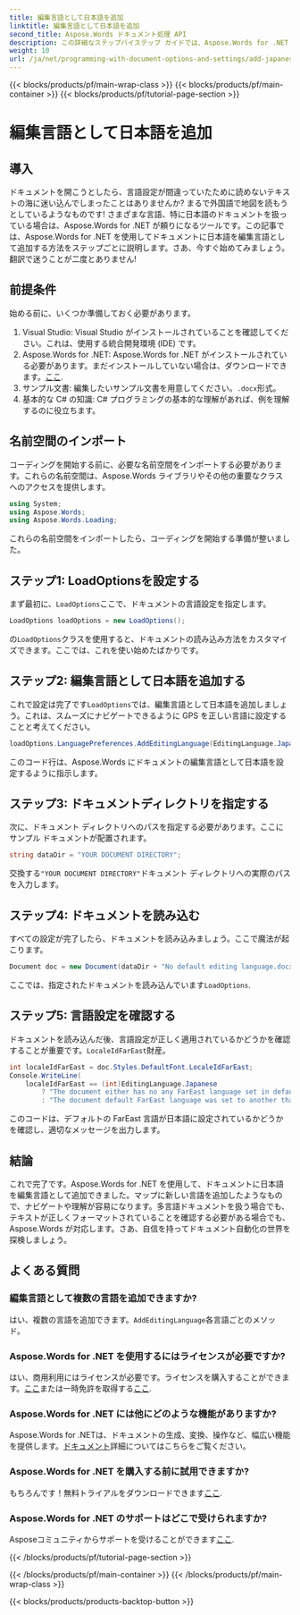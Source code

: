 ```yaml
---
title: 編集言語として日本語を追加
linktitle: 編集言語として日本語を追加
second_title: Aspose.Words ドキュメント処理 API
description: この詳細なステップバイステップ ガイドでは、Aspose.Words for .NET を使用してドキュメントに日本語を編集言語として追加する方法を説明します。
weight: 10
url: /ja/net/programming-with-document-options-and-settings/add-japanese-as-editing-languages/
---
```


{{< blocks/products/pf/main-wrap-class >}}
{{< blocks/products/pf/main-container >}}
{{< blocks/products/pf/tutorial-page-section >}}

# 編集言語として日本語を追加

## 導入

ドキュメントを開こうとしたら、言語設定が間違っていたために読めないテキストの海に迷い込んでしまったことはありませんか? まるで外国語で地図を読もうとしているようなものです! さまざまな言語、特に日本語のドキュメントを扱っている場合は、Aspose.Words for .NET が頼りになるツールです。この記事では、Aspose.Words for .NET を使用してドキュメントに日本語を編集言語として追加する方法をステップごとに説明します。さあ、今すぐ始めてみましょう。翻訳で迷うことが二度とありません!

## 前提条件

始める前に、いくつか準備しておく必要があります。

1. Visual Studio: Visual Studio がインストールされていることを確認してください。これは、使用する統合開発環境 (IDE) です。
2.  Aspose.Words for .NET: Aspose.Words for .NET がインストールされている必要があります。まだインストールしていない場合は、ダウンロードできます。[ここ](https://releases.aspose.com/words/net/).
3. サンプル文書: 編集したいサンプル文書を用意してください。`.docx`形式。
4. 基本的な C# の知識: C# プログラミングの基本的な理解があれば、例を理解するのに役立ちます。

## 名前空間のインポート

コーディングを開始する前に、必要な名前空間をインポートする必要があります。これらの名前空間は、Aspose.Words ライブラリやその他の重要なクラスへのアクセスを提供します。

```csharp
using System;
using Aspose.Words;
using Aspose.Words.Loading;
```

これらの名前空間をインポートしたら、コーディングを開始する準備が整いました。

## ステップ1: LoadOptionsを設定する

まず最初に、`LoadOptions`ここで、ドキュメントの言語設定を指定します。

```csharp
LoadOptions loadOptions = new LoadOptions();
```

の`LoadOptions`クラスを使用すると、ドキュメントの読み込み方法をカスタマイズできます。ここでは、これを使い始めたばかりです。

## ステップ2: 編集言語として日本語を追加する

これで設定は完了です`LoadOptions`では、編集言語として日本語を追加しましょう。これは、スムーズにナビゲートできるように GPS を正しい言語に設定することと考えてください。

```csharp
loadOptions.LanguagePreferences.AddEditingLanguage(EditingLanguage.Japanese);
```

このコード行は、Aspose.Words にドキュメントの編集言語として日本語を設定するように指示します。

## ステップ3: ドキュメントディレクトリを指定する

次に、ドキュメント ディレクトリへのパスを指定する必要があります。ここにサンプル ドキュメントが配置されます。

```csharp
string dataDir = "YOUR DOCUMENT DIRECTORY";
```

交換する`"YOUR DOCUMENT DIRECTORY"`ドキュメント ディレクトリへの実際のパスを入力します。

## ステップ4: ドキュメントを読み込む

すべての設定が完了したら、ドキュメントを読み込みましょう。ここで魔法が起こります。

```csharp
Document doc = new Document(dataDir + "No default editing language.docx", loadOptions);
```

ここでは、指定されたドキュメントを読み込んでいます`LoadOptions`.

## ステップ5: 言語設定を確認する

ドキュメントを読み込んだ後、言語設定が正しく適用されているかどうかを確認することが重要です。`LocaleIdFarEast`財産。

```csharp
int localeIdFarEast = doc.Styles.DefaultFont.LocaleIdFarEast;
Console.WriteLine(
    localeIdFarEast == (int)EditingLanguage.Japanese
        ? "The document either has no any FarEast language set in defaults or it was set to Japanese originally."
        : "The document default FarEast language was set to another than Japanese language originally, so it is not overridden.");
```

このコードは、デフォルトの FarEast 言語が日本語に設定されているかどうかを確認し、適切なメッセージを出力します。

## 結論

これで完了です。Aspose.Words for .NET を使用して、ドキュメントに日本語を編集言語として追加できました。マップに新しい言語を追加したようなもので、ナビゲートや理解が容易になります。多言語ドキュメントを扱う場合でも、テキストが正しくフォーマットされていることを確認する必要がある場合でも、Aspose.Words が対応します。さあ、自信を持ってドキュメント自動化の世界を探検しましょう。

## よくある質問

### 編集言語として複数の言語を追加できますか?
はい、複数の言語を追加できます。`AddEditingLanguage`各言語ごとのメソッド。

### Aspose.Words for .NET を使用するにはライセンスが必要ですか?
はい、商用利用にはライセンスが必要です。ライセンスを購入することができます。[ここ](https://purchase.aspose.com/buy)または一時免許を取得する[ここ](https://purchase.aspose.com/temporary-license/).

### Aspose.Words for .NET には他にどのような機能がありますか?
 Aspose.Words for .NETは、ドキュメントの生成、変換、操作など、幅広い機能を提供します。[ドキュメント](https://reference.aspose.com/words/net/)詳細についてはこちらをご覧ください。

### Aspose.Words for .NET を購入する前に試用できますか?
もちろんです！無料トライアルをダウンロードできます[ここ](https://releases.aspose.com/).

### Aspose.Words for .NET のサポートはどこで受けられますか?
 Asposeコミュニティからサポートを受けることができます[ここ](https://forum.aspose.com/c/words/8).

{{< /blocks/products/pf/tutorial-page-section >}}

{{< /blocks/products/pf/main-container >}}
{{< /blocks/products/pf/main-wrap-class >}}

{{< blocks/products/products-backtop-button >}}

